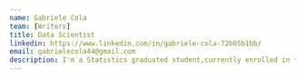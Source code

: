 ```yaml
---
name: Gabriele Cola
team: [Writers]
title: Data Scientist
linkedin: https://www.linkedin.com/in/gabriele-cola-72b05b1bb/
email: gabrielecola44@gmail.com
description: I'm a Statistics graduated student,currently enrolled in the MS in Data Analytics. I am interested in Machine Learning,NLP and Bayesian Statistics
---
```

